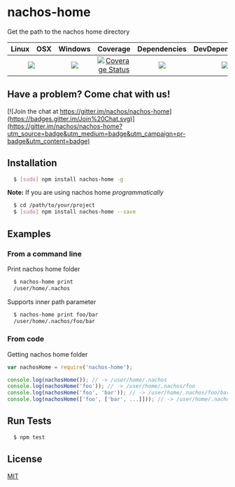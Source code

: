 # nachos-home 

Get the path to the nachos home directory

<table>
  <thead>
    <tr>
      <th>Linux</th>
      <th>OSX</th>
      <th>Windows</th>
      <th>Coverage</th>
      <th>Dependencies</th>
      <th>DevDependencies</th>
    </tr>
  </thead>
  <tbody>
    <tr>
      <td colspan="2" align="center">
        <a href="https://travis-ci.org/nachos/nachos-home"><img src="https://img.shields.io/travis/nachos/nachos-home.svg?style=flat-square"></a>
      </td>
      <td align="center">
        <a href="https://ci.appveyor.com/project/noamokman/nachos-home"><img src="https://img.shields.io/appveyor/ci/noamokman/nachos-home.svg?style=flat-square"></a>
      </td>
      <td align="center">
<a href='https://coveralls.io/r/nachos/nachos-home'><img src='https://img.shields.io/coveralls/nachos/nachos-home.svg?style=flat-square' alt='Coverage Status' /></a>
      </td>
      <td align="center">
        <a href="https://david-dm.org/nachos/nachos-home"><img src="https://img.shields.io/david/nachos/nachos-home.svg?style=flat-square"></a>
      </td>
      <td align="center">
        <a href="https://david-dm.org/nachos/nachos-home#info=devDependencies"><img src="https://img.shields.io/david/dev/nachos/nachos-home.svg?style=flat-square"/></a>
      </td>
    </tr>
  </tbody>
</table>

## Have a problem? Come chat with us!
[![Join the chat at https://gitter.im/nachos/nachos-home](https://badges.gitter.im/Join%20Chat.svg)](https://gitter.im/nachos/nachos-home?utm_source=badge&utm_medium=badge&utm_campaign=pr-badge&utm_content=badge)

## Installation
``` bash
  $ [sudo] npm install nachos-home -g
```

**Note:** If you are using nachos home _programmatically_

``` bash
  $ cd /path/to/your/project
  $ [sudo] npm install nachos-home --save
```

## Examples
### From a command line
Print nachos home folder
``` bash
  $ nachos-home print
  /user/home/.nachos
```

Supports inner path parameter
``` bash
  $ nachos-home print foo/bar
  /user/home/.nachos/foo/bar
```

### From code
Getting nachos home folder
``` js
var nachosHome = require('nachos-home');

console.log(nachosHome()); // -> /user/home/.nachos
console.log(nachosHome('foo')); // -> /user/home/.nachos/foo
console.log(nachosHome('foo', 'bar')); // -> /user/home/.nachos/foo/bar
console.log(nachosHome(['foo', ['bar', ...]])); // -> /user/home/.nachos/foo/bar/...
```

## Run Tests
``` bash
  $ npm test
```

## License

[MIT](LICENSE)
